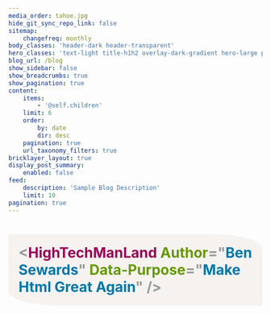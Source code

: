 ```yaml
---
media_order: tahoe.jpg
hide_git_sync_repo_link: false
sitemap:
    changefreq: monthly
body_classes: 'header-dark header-transparent'
hero_classes: 'text-light title-h1h2 overlay-dark-gradient hero-large parallax'
blog_url: /blog
show_sidebar: false
show_breadcrumbs: true
show_pagination: true
content:
    items:
        - '@self.children'
    limit: 6
    order:
        by: date
        dir: desc
    pagination: true
    url_taxonomy_filters: true
bricklayer_layout: true
display_post_summary:
    enabled: false
feed:
    description: 'Sample Blog Description'
    limit: 10
pagination: true
---
```


<h1 style="color: #999;background-color: #f5f2f0;padding: 20px;border-radius: 0% 20%;"><strong><span style="">&lt;</span><span style="color: #905;">HighTechManLand</span> <span style="color: #690;">Author</span>="<span style="color: #07a">Ben Sewards</span>" <span style="color: #690;">Data-Purpose</span>="<span style="color: #07a">Make Html Great Again</span>" /&gt;</strong></h1>
